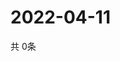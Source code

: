 # 2022-04-11
  共 0条

  <!-- BEGIN -->
  <!-- 最后更新时间Mon Apr 11 2022 23:06:30 GMT+0000 (Coordinated Universal Time) -->
  
  <!-- END -->
  
  